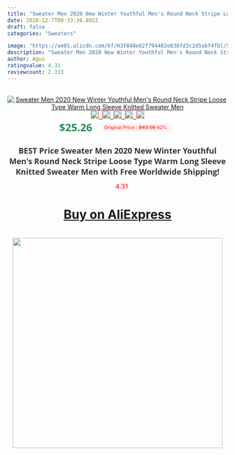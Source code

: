 ```yaml
---
title: "Sweater Men 2020 New Winter Youthful Men's Round Neck Stripe Loose Type Warm Long Sleeve  Knitted Sweater Men"
date: 2020-12-7T09:33:36.892Z
draft: false
categories: "Sweaters"

image: "https://ae01.alicdn.com/kf/H3f848e62f794482e838fd3c2d5abf4fbl/Sweater-Men-2020-New-Winter-Youthful-Men-s-Round-Neck-Stripe-Loose-Type-Warm-Long-Sleeve.jpg"
description: "Sweater Men 2020 New Winter Youthful Men's Round Neck Stripe Loose Type Warm Long Sleeve  Knitted Sweater Men"
author: Agus
ratingvalue: 4.31
reviewcount: 2.333
---
```

<br>
<div style="text-align: center;">
<a href="https://s.click.aliexpress.com/e/_A3Woy9" target="_blank" rel="nofollow noopener noreferrer"><img alt="Sweater Men 2020 New Winter Youthful Men's Round Neck Stripe Loose Type Warm Long Sleeve  Knitted Sweater Men" class="magnifier-image" src="https://ae01.alicdn.com/kf/H3f848e62f794482e838fd3c2d5abf4fbl/Sweater-Men-2020-New-Winter-Youthful-Men-s-Round-Neck-Stripe-Loose-Type-Warm-Long-Sleeve.jpg_640x640.jpg">
<br>
<img style="border:1px solid salmon" src="https://ae01.alicdn.com/kf/H3f848e62f794482e838fd3c2d5abf4fbl/Sweater-Men-2020-New-Winter-Youthful-Men-s-Round-Neck-Stripe-Loose-Type-Warm-Long-Sleeve.jpg_120x120.jpg">&nbsp;&nbsp;<img style="border:1px solid salmon" src="https://ae01.alicdn.com/kf/H04432dccfa67437cbb43d5ef6b28fd5dy/Sweater-Men-2020-New-Winter-Youthful-Men-s-Round-Neck-Stripe-Loose-Type-Warm-Long-Sleeve.jpg_120x120.jpg">&nbsp;&nbsp;<img style="border:1px solid salmon" src="https://ae01.alicdn.com/kf/Hfdfce35bb58f41fdba47bff30363140ce/Sweater-Men-2020-New-Winter-Youthful-Men-s-Round-Neck-Stripe-Loose-Type-Warm-Long-Sleeve.jpg_120x120.jpg">&nbsp;&nbsp;<img style="border:1px solid salmon" src="https://ae01.alicdn.com/kf/H44d42fb617634d4092304fdfc58e8d17K/Sweater-Men-2020-New-Winter-Youthful-Men-s-Round-Neck-Stripe-Loose-Type-Warm-Long-Sleeve.jpg_120x120.jpg">&nbsp;&nbsp;<img style="border:1px solid salmon" src="https://ae01.alicdn.com/kf/H4c43e7a049e440e2a6c53393d5ca3e62J/Sweater-Men-2020-New-Winter-Youthful-Men-s-Round-Neck-Stripe-Loose-Type-Warm-Long-Sleeve.jpg_120x120.jpg"></a></div><br0>
<div style="text-align: center;"><span style="background-color: white; border: 0px; box-sizing: border-box; color: seagreen; display: inline-block; font-family: &quot;open sans&quot; , &quot;arial&quot; , &quot;helvetica&quot; , sans-serif , &quot;heiti&quot;; font-size: 24px; font-stretch: inherit; font-weight: 700; line-height: inherit; margin: 0px 10px 0px 0px; padding: 0px; vertical-align: middle;">$25.26 </span>
<span style="background: rgb(255 , 241 , 241); border-radius: 3px; border: 0px; box-sizing: border-box; color: #ff4747; display: inline-block; font-family: inherit; font-size: 12px; font-stretch: inherit; font-style: inherit; font-variant: inherit; font-weight: 600; line-height: inherit; margin: 0px; padding: 2px 5px; transform: scale(0.9); vertical-align: middle;">Original Price : <b style="text-decoration: line-through;">$43.56 </b> 42%&nbsp;&nbsp;</span></div>
<h1 style="color: #333333; display: inline-block; font-family: &quot;open sans&quot; , &quot;arial&quot; , &quot;helvetica&quot; , sans-serif , &quot;heiti&quot;; font-size: 18px; font-stretch: inherit; font-weight: 700; text-align: center;">BEST Price Sweater Men 2020 New Winter Youthful Men's Round Neck Stripe Loose Type Warm Long Sleeve  Knitted Sweater Men with Free Worldwide Shipping!</h1>
<div style="color: #ff4747; text-align: center;">
<img src="https://4.bp.blogspot.com/-M0ZcTcb-5uY/XleCXlxnR4I/AAAAAAAAAEc/OrjgMkXV1oMQFaCRZj5HQwOCBcu3w1FegCPcBGAYYCw/s1600/star.png" style="height: 15px;">&nbsp;<b>4.31</b></div>
<div class="button_cont" align="center"><a class="buynow_a" href="https://s.click.aliexpress.com/e/_A3Woy9" target="_blank" rel="nofollow noopener noreferrer"><H1>Buy on AliExpress</H1></a></div><br>
<div class="separator" style="clear: both; text-align: center;">
<img src="https://lh3.googleusercontent.com/-pTy5HemUv9M/XlePHvY0dAI/AAAAAAAAAE4/0nX5iRUoIWY8eMW9Dpxeirr157OZliDIgCLcBGAsYHQ/s1600/badge.gif" width="480">
</div>

